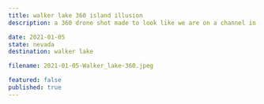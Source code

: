 ```yaml
---
title: walker lake 360 island illusion
description: a 360 drone shot made to look like we are on a channel in between the water

date: 2021-01-05
state: nevada
destination: walker lake

filename: 2021-01-05-Walker_lake-360.jpeg

featured: false
published: true
---
```

